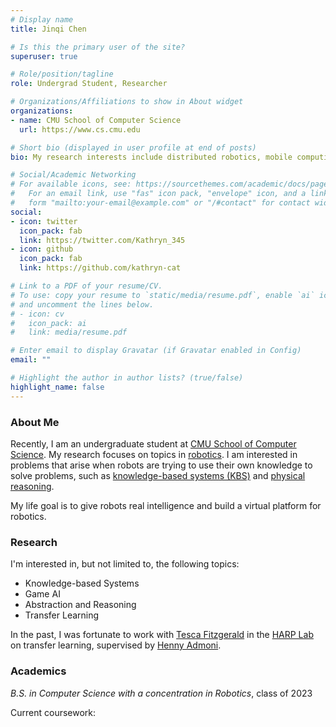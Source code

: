 ```yaml
---
# Display name
title: Jinqi Chen

# Is this the primary user of the site?
superuser: true

# Role/position/tagline
role: Undergrad Student, Researcher

# Organizations/Affiliations to show in About widget
organizations:
- name: CMU School of Computer Science
  url: https://www.cs.cmu.edu

# Short bio (displayed in user profile at end of posts)
bio: My research interests include distributed robotics, mobile computing and programmable matter.

# Social/Academic Networking
# For available icons, see: https://sourcethemes.com/academic/docs/page-builder/#icons
#   For an email link, use "fas" icon pack, "envelope" icon, and a link in the
#   form "mailto:your-email@example.com" or "/#contact" for contact widget.
social:
- icon: twitter
  icon_pack: fab
  link: https://twitter.com/Kathryn_345
- icon: github
  icon_pack: fab
  link: https://github.com/kathryn-cat

# Link to a PDF of your resume/CV.
# To use: copy your resume to `static/media/resume.pdf`, enable `ai` icons in `params.toml`, 
# and uncomment the lines below.
# - icon: cv
#   icon_pack: ai
#   link: media/resume.pdf

# Enter email to display Gravatar (if Gravatar enabled in Config)
email: ""

# Highlight the author in author lists? (true/false)
highlight_name: false
---
```


### About Me 

Recently, I am an undergraduate student at [CMU School of Computer Science](https://www.cs.cmu.edu). My research focuses on topics in [robotics](https://www.ri.cmu.edu). I am interested in problems that arise when robots are trying to use their own knowledge to solve problems, such as [knowledge-based systems (KBS)](https://en.wikipedia.org/wiki/Knowledge-based_systems) and [physical reasoning](https://phyre.ai). 

My life goal is to give robots real intelligence and build a virtual platform for robotics. 


### Research 

I'm interested in, but not limited to, the following topics: 
- Knowledge-based Systems
- Game AI 
- Abstraction and Reasoning 
- Transfer Learning 

In the past, I was fortunate to work with [Tesca Fitzgerald](https://www.tescafitzgerald.com) in the [HARP Lab](http://harp.ri.cmu.edu) on transfer learning, supervised by [Henny Admoni](http://hennyadmoni.com). 

### Academics 

_B.S. in Computer Science with a concentration in Robotics_, class of 2023 

Current coursework: 

